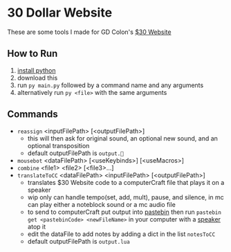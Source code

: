 # 30 Dollar Website

These are some tools I made for GD Colon's [$30 Website](https://thirtydollar.website/)

## How to Run
1. [install python](https://www.python.org/downloads/)
1. download this
1. run `py main.py` followed by a command name and any arguments
1. alternatively run `py <file>` with the same arguments

## Commands
- `reassign` \<inputFilePath\> [\<outputFilePath\>]
  - this will then ask for original sound, an optional new sound, and an optional transposition
  - default outputFilePath is `output.🗿`
- `mousebot` \<dataFilePath\> [\<useKeybinds\>] [\<useMacros\>]
- `combine` \<file1\> \<file2\> [\<file3\>...]
- `translateToCC` \<dataFilePath\> \<inputFilePath\> [\<outputFilePath\>]
  - translates $30 Website code to a computerCraft file that plays it on a speaker
  - wip only can handle tempo(set, add, mult), pause, and silence, in mc can play either a noteblock sound or a mc audio file
  - to send to computerCraft put output into [pastebin](https://pastebin.com) then run `pastebin get <pastebinCode> <newFileName>` in your computer with a [speaker](https://tweaked.cc/peripheral/speaker.html) atop it
  - edit the dataFile to add notes by adding a dict in the list `notesToCC`
  - default outputFilePath is `output.lua`